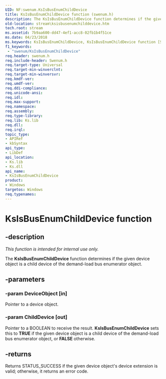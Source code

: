 ```yaml
---
UID: NF:swenum.KsIsBusEnumChildDevice
title: KsIsBusEnumChildDevice function (swenum.h)
description: The KsIsBusEnumChildDevice function determines if the given device object is a child device of the demand-load bus enumerator object.
old-location: stream\ksisbusenumchilddevice.htm
tech.root: stream
ms.assetid: 7b9aa600-dd47-4ef1-acc8-02fb1b4f51ce
ms.date: 04/23/2018
ms.keywords: KsIsBusEnumChildDevice, KsIsBusEnumChildDevice function [Streaming Media Devices], ksfunc_5718ba1d-d377-40f8-8972-7005f4064e7c.xml, stream.ksisbusenumchilddevice, swenum/KsIsBusEnumChildDevice
f1_keywords:
 - "swenum/KsIsBusEnumChildDevice"
req.header: swenum.h
req.include-header: Swenum.h
req.target-type: Universal
req.target-min-winverclnt: 
req.target-min-winversvr: 
req.kmdf-ver: 
req.umdf-ver: 
req.ddi-compliance: 
req.unicode-ansi: 
req.idl: 
req.max-support: 
req.namespace: 
req.assembly: 
req.type-library: 
req.lib: Ks.lib
req.dll: 
req.irql: 
topic_type:
- APIRef
- kbSyntax
api_type:
- LibDef
api_location:
- Ks.lib
- Ks.dll
api_name:
- KsIsBusEnumChildDevice
product:
- Windows
targetos: Windows
req.typenames: 
---
```


# KsIsBusEnumChildDevice function


## -description


<i>This function is intended for internal use only.</i>

The <b>KsIsBusEnumChildDevice</b> function determines if the given device object is a child device of the demand-load bus enumerator object. 


## -parameters




### -param DeviceObject [in]

Pointer to a device object.


### -param ChildDevice [out]

Pointer to a BOOLEAN to receive the result. <b>KsIsBusEnumChildDevice</b> sets this to <b>TRUE</b> if the given device object is a child device of the demand-load bus enumerator object, or <b>FALSE</b> otherwise.


## -returns



Returns STATUS_SUCCESS if the given device object's device extension is valid; otherwise, it returns an error code.




